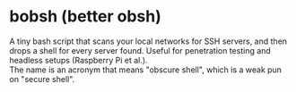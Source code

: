 # bobsh (better obsh)
A tiny bash script that scans your local networks for SSH servers, and then drops a shell for every server found. Useful for penetration testing and headless setups (Raspberry Pi et al.).  
The name is an acronym that means "obscure shell", which is a weak pun on "secure shell".  
